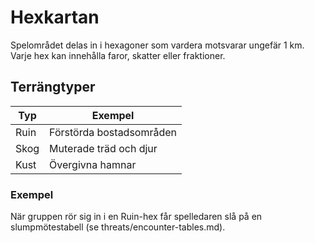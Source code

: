 # Hexkartan

Spelområdet delas in i hexagoner som vardera motsvarar ungefär 1 km. Varje hex kan innehålla faror, skatter eller fraktioner.

## Terrängtyper

| Typ | Exempel |
|-----|---------|
| Ruin | Förstörda bostadsområden |
| Skog | Muterade träd och djur |
| Kust | Övergivna hamnar |

### Exempel

När gruppen rör sig in i en Ruin-hex får spelledaren slå på en slumpmötestabell (se threats/encounter-tables.md).
